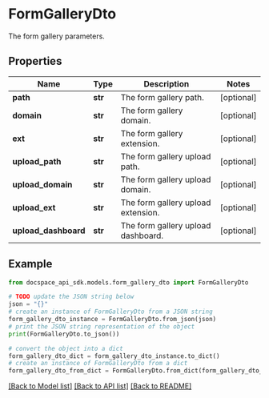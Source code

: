# FormGalleryDto
The form gallery parameters.

## Properties

Name | Type | Description | Notes
------------ | ------------- | ------------- | -------------
**path** | **str** | The form gallery path. | [optional] 
**domain** | **str** | The form gallery domain. | [optional] 
**ext** | **str** | The form gallery extension. | [optional] 
**upload_path** | **str** | The form gallery upload path. | [optional] 
**upload_domain** | **str** | The form gallery upload domain. | [optional] 
**upload_ext** | **str** | The form gallery upload extension. | [optional] 
**upload_dashboard** | **str** | The form gallery upload dashboard. | [optional] 

## Example

```python
from docspace_api_sdk.models.form_gallery_dto import FormGalleryDto

# TODO update the JSON string below
json = "{}"
# create an instance of FormGalleryDto from a JSON string
form_gallery_dto_instance = FormGalleryDto.from_json(json)
# print the JSON string representation of the object
print(FormGalleryDto.to_json())

# convert the object into a dict
form_gallery_dto_dict = form_gallery_dto_instance.to_dict()
# create an instance of FormGalleryDto from a dict
form_gallery_dto_from_dict = FormGalleryDto.from_dict(form_gallery_dto_dict)
```
[[Back to Model list]](../README.md#documentation-for-models) [[Back to API list]](../README.md#documentation-for-api-endpoints) [[Back to README]](../README.md)


